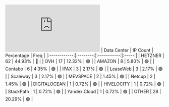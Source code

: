 ![Diagramm](https://github.com/obajay/StateSync-snapshots/blob/main/Projects/Juno/1/README.md)
| Data Center | IP Count | Percentage | Freq |
|:------------:|:--------:|:-----------:|:-----:|
| HETZNER | 62 | 44.93% | 🔴 |
| OVH | 17 | 12.32% | 🟢 |
| AMAZON | 8 | 5.80% | 🟢 |
| Contabo | 6 | 4.35% | 🟢 |
| IPAX | 3 | 2.17% | 🟢 |
| LeaseWeb | 3 | 2.17% | 🟢 |
| Scaleway | 3 | 2.17% | 🟢 |
| MEVSPACE | 2 | 1.45% | 🟢 |
| Netcup | 2 | 1.45% | 🟢 |
| DIGITALOCEAN | 1 | 0.72% | 🟢 |
| HIVELOCITY | 1 | 0.72% | 🟢 |
| StackPath | 1 | 0.72% | 🟢 |
| Yandex.Cloud | 1 | 0.72% | 🟢 |
| OTHER | 28 | 20.29% | 🟢 |